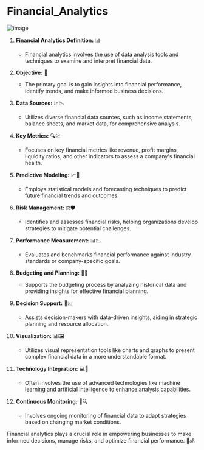 # Financial_Analytics
![image](https://github.com/Kishan1502/Financial_Analytics/assets/134623910/c716c7a3-4d1f-4d22-a9c3-6fb36f22bf95)

1. **Financial Analytics Definition:** 📊
   - Financial analytics involves the use of data analysis tools and techniques to examine and interpret financial data.

2. **Objective:** 🎯
   - The primary goal is to gain insights into financial performance, identify trends, and make informed business decisions.

3. **Data Sources:** 📈📉
   - Utilizes diverse financial data sources, such as income statements, balance sheets, and market data, for comprehensive analysis.

4. **Key Metrics:** 🔍💹
   - Focuses on key financial metrics like revenue, profit margins, liquidity ratios, and other indicators to assess a company's financial health.

5. **Predictive Modeling:** 📈🔮
   - Employs statistical models and forecasting techniques to predict future financial trends and outcomes.

6. **Risk Management:** ⚖️🛡️
   - Identifies and assesses financial risks, helping organizations develop strategies to mitigate potential challenges.

7. **Performance Measurement:** 📊📉
   - Evaluates and benchmarks financial performance against industry standards or company-specific goals.

8. **Budgeting and Planning:** 📅💼
   - Supports the budgeting process by analyzing historical data and providing insights for effective financial planning.

9. **Decision Support:** 🤝📈
   - Assists decision-makers with data-driven insights, aiding in strategic planning and resource allocation.

10. **Visualization:** 📊🖼️
    - Utilizes visual representation tools like charts and graphs to present complex financial data in a more understandable format.

11. **Technology Integration:** 💻🔗
    - Often involves the use of advanced technologies like machine learning and artificial intelligence to enhance analysis capabilities.

12. **Continuous Monitoring:** 🔄🔍
    - Involves ongoing monitoring of financial data to adapt strategies based on changing market conditions.

Financial analytics plays a crucial role in empowering businesses to make informed decisions, manage risks, and optimize financial performance. 🚀💰

